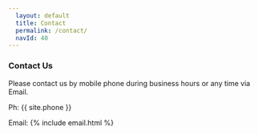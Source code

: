 ```yaml
---
  layout: default
  title: Contact
  permalink: /contact/
  navId: 40
---
```


### Contact Us

Please contact us by mobile phone during business hours or any time via Email.

<i class="fa fa-phone-square contact" aria-hidden="true"></i><noscript>Ph:</noscript> {{ site.phone }}

<i class="fa fa-envelope-square contact" aria-hidden="true"></i><noscript>Email:</noscript> {% include email.html %}
